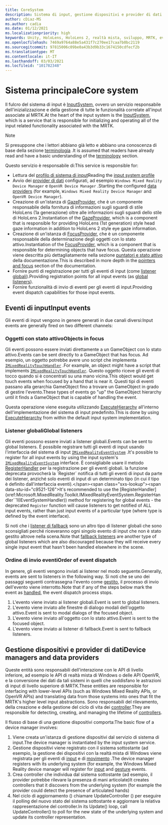 ```yaml
---
title: CoreSystem
description: Sistema di input, gestione dispositivi e provider di dati in MRTK
author: cDiaz-MS
ms.author: cadia
ms.date: 01/12/2021
ms.localizationpriority: high
keywords: Unity, HoloLens, HoloLens 2, realtà mista, sviluppo, MRTK, eventi
ms.openlocfilehash: 7469a9764a88e5a431f7c270ee17caa7b0bc2119
ms.sourcegitcommit: 97815006c09be0a43b3d9b33c1674150cdfecf2b
ms.translationtype: MT
ms.contentlocale: it-IT
ms.lasthandoff: 03/03/2021
ms.locfileid: "101782348"
---
```

# <a name="core-system"></a><span data-ttu-id="c9521-104">Sistema principale</span><span class="sxs-lookup"><span data-stu-id="c9521-104">Core system</span></span>

<span data-ttu-id="c9521-105">Il fulcro del sistema di input è [InputSystem](../features/input/overview.md), ovvero un servizio responsabile dell'inizializzazione e della gestione di tutte le funzionalità correlate all'input associate al MRTK.</span><span class="sxs-lookup"><span data-stu-id="c9521-105">At the heart of the input system is the [InputSystem](../features/input/overview.md), which is a service that is responsible for initializing and operating all of the input related functionality associated with the MRTK.</span></span>

> [!NOTE]
> <span data-ttu-id="c9521-106">Si presuppone che i lettori abbiano già letto e abbiano una conoscenza di base della sezione [terminologia](terminology.md) .</span><span class="sxs-lookup"><span data-stu-id="c9521-106">It is assumed that readers have already read and have a basic understanding of the [terminology](terminology.md) section.</span></span>

<span data-ttu-id="c9521-107">Questo servizio è responsabile di:</span><span class="sxs-lookup"><span data-stu-id="c9521-107">This service is responsible for:</span></span>

- <span data-ttu-id="c9521-108">Lettura del [profilo di sistema di input](../configuration/mixed-reality-configuration-guide.md#input-system-settings)</span><span class="sxs-lookup"><span data-stu-id="c9521-108">Reading the [input system profile](../configuration/mixed-reality-configuration-guide.md#input-system-settings)</span></span>
- <span data-ttu-id="c9521-109">Avvio dei [provider di dati](../features/input/input-providers.md) configurati, ad esempio `Windows Mixed Reality Device Manager` e `OpenVR Device Manager` .</span><span class="sxs-lookup"><span data-stu-id="c9521-109">Starting the configured [data providers](../features/input/input-providers.md) (for example, `Windows Mixed Reality Device Manager` and `OpenVR Device Manager`).</span></span>
- <span data-ttu-id="c9521-110">Creazione di un'istanza di [GazeProvider](xref:Microsoft.MixedReality.Toolkit.Input.IMixedRealityGazeProvider), che è un componente responsabile della fornitura di informazioni sugli sguardi di stile HoloLens (1a generazione) oltre alle informazioni sugli sguardi dello stile di HoloLens 2.</span><span class="sxs-lookup"><span data-stu-id="c9521-110">Instantiation of the [GazeProvider](xref:Microsoft.MixedReality.Toolkit.Input.IMixedRealityGazeProvider), which is a component that is responsible for providing HoloLens (1st generation) style head gaze information in addition to HoloLens 2 style eye gaze information.</span></span>
- <span data-ttu-id="c9521-111">Creazione di un'istanza di [FocusProvider](xref:Microsoft.MixedReality.Toolkit.Input.IMixedRealityFocusProvider), che è un componente responsabile della determinazione degli oggetti con lo stato attivo.</span><span class="sxs-lookup"><span data-stu-id="c9521-111">Instantiation of the [FocusProvider](xref:Microsoft.MixedReality.Toolkit.Input.IMixedRealityFocusProvider), which is a component that is responsible for determining objects that have focus.</span></span> <span data-ttu-id="c9521-112">Questa operazione viene descritta più dettagliatamente nella sezione [puntatori e stato attivo](controllers-pointers-and-focus.md#pointers-and-focus) della documentazione.</span><span class="sxs-lookup"><span data-stu-id="c9521-112">This is described in more depth in the [pointers and focus](controllers-pointers-and-focus.md#pointers-and-focus) section of the documentation.</span></span>
- <span data-ttu-id="c9521-113">Fornire punti di registrazione per tutti gli eventi di input (come [listener globali](#global-listeners)).</span><span class="sxs-lookup"><span data-stu-id="c9521-113">Providing registration points for all input events (as [global listeners](#global-listeners)).</span></span>
- <span data-ttu-id="c9521-114">Fornire funzionalità di invio di eventi per gli eventi di input.</span><span class="sxs-lookup"><span data-stu-id="c9521-114">Providing event dispatch capabilities for those input events.</span></span>

## <a name="input-events"></a><span data-ttu-id="c9521-115">Eventi di input</span><span class="sxs-lookup"><span data-stu-id="c9521-115">Input events</span></span>

<span data-ttu-id="c9521-116">Gli eventi di input vengono in genere generati in due canali diversi:</span><span class="sxs-lookup"><span data-stu-id="c9521-116">Input events are generally fired on two different channels:</span></span>

### <a name="objects-in-focus"></a><span data-ttu-id="c9521-117">Oggetti con stato attivo</span><span class="sxs-lookup"><span data-stu-id="c9521-117">Objects in focus</span></span>

<span data-ttu-id="c9521-118">Gli eventi possono essere inviati direttamente a un GameObject con lo stato attivo.</span><span class="sxs-lookup"><span data-stu-id="c9521-118">Events can be sent directly to a GameObject that has focus.</span></span> <span data-ttu-id="c9521-119">Ad esempio, un oggetto potrebbe avere uno script che implementa [`IMixedRealityTouchHandler`](xref:Microsoft.MixedReality.Toolkit.Input.IMixedRealityTouchHandler) .</span><span class="sxs-lookup"><span data-stu-id="c9521-119">For example, an object might have a script that implements [`IMixedRealityTouchHandler`](xref:Microsoft.MixedReality.Toolkit.Input.IMixedRealityTouchHandler).</span></span>
<span data-ttu-id="c9521-120">Questo oggetto riceve gli eventi di tocco quando si è concentrati su una mano vicina.</span><span class="sxs-lookup"><span data-stu-id="c9521-120">This object would get touch events when focused by a hand that is near it.</span></span> <span data-ttu-id="c9521-121">Questi tipi di eventi passano alla gerarchia GameObject fino a trovare un GameObject in grado di gestire l'evento.</span><span class="sxs-lookup"><span data-stu-id="c9521-121">These types of events go "up" the GameObject hierarchy until it finds a GameObject that is capable of handling the event.</span></span>

<span data-ttu-id="c9521-122">Questa operazione viene eseguita utilizzando [ExecuteHierarchy](https://docs.unity3d.com/ScriptReference/EventSystems.ExecuteEvents.ExecuteHierarchy.html) all'interno dell'implementazione del sistema di input predefinito.</span><span class="sxs-lookup"><span data-stu-id="c9521-122">This is done by using [ExecuteHierarchy](https://docs.unity3d.com/ScriptReference/EventSystems.ExecuteEvents.ExecuteHierarchy.html) from within the default input system implementation.</span></span>

### <a name="global-listeners"></a><span data-ttu-id="c9521-123">Listener globali</span><span class="sxs-lookup"><span data-stu-id="c9521-123">Global listeners</span></span>

<span data-ttu-id="c9521-124">Gli eventi possono essere inviati a listener globali.</span><span class="sxs-lookup"><span data-stu-id="c9521-124">Events can be sent to global listeners.</span></span> <span data-ttu-id="c9521-125">È possibile registrare tutti gli eventi di input usando l'interfaccia del sistema di input [`IMixedRealityEventSystem`](xref:Microsoft.MixedReality.Toolkit.IMixedRealityEventSystem) .</span><span class="sxs-lookup"><span data-stu-id="c9521-125">It's possible to register for all input events by using the input system's [`IMixedRealityEventSystem`](xref:Microsoft.MixedReality.Toolkit.IMixedRealityEventSystem) interface.</span></span> <span data-ttu-id="c9521-126">È consigliabile usare il metodo [RegisterHandler](xref:Microsoft.MixedReality.Toolkit.IMixedRealityEventSystem.RegisterHandler``1(IEventSystemHandler)) per la registrazione per gli eventi globali. la funzione deprecata provocherà la `Register` notifica di tutti gli eventi di input da parte dei listener, anziché solo eventi di input di un determinato tipo (in cui il tipo è definito dall'interfaccia eventi).</span><span class="sxs-lookup"><span data-stu-id="c9521-126">It's recommended to use the [RegisterHandler](xref:Microsoft.MixedReality.Toolkit.IMixedRealityEventSystem.RegisterHandler``1(IEventSystemHandler)) method for registering for global events - the deprecated `Register` function will cause listeners to get notified of ALL input events, rather than just input events of a particular type (where type is defined by the event interface).</span></span>

<span data-ttu-id="c9521-127">Si noti che i [listener di fallback](xref:Microsoft.MixedReality.Toolkit.Input.MixedRealityInputSystem.PushFallbackInputHandler(GameObject)) sono un altro tipo di listener globali che sono sconsigliati perché riceveranno ogni singolo evento di input che non è stato gestito altrove nella scena.</span><span class="sxs-lookup"><span data-stu-id="c9521-127">Note that [fallback listeners](xref:Microsoft.MixedReality.Toolkit.Input.MixedRealityInputSystem.PushFallbackInputHandler(GameObject)) are another type of global listeners which are also discouraged because they will receive every single input event that hasn't been handled elsewhere in the scene.</span></span>

### <a name="order-of-event-dispatch"></a><span data-ttu-id="c9521-128">Ordine di invio eventi</span><span class="sxs-lookup"><span data-stu-id="c9521-128">Order of event dispatch</span></span>

<span data-ttu-id="c9521-129">In genere, gli eventi vengono inviati ai listener nel modo seguente.</span><span class="sxs-lookup"><span data-stu-id="c9521-129">Generally, events are sent to listeners in the following way.</span></span> <span data-ttu-id="c9521-130">Si noti che se uno dei passaggi seguenti contrassegna l'evento come [gestito](https://docs.unity3d.com/ScriptReference/EventSystems.AbstractEventData-used.html), il processo di invio dell'evento viene interrotto.</span><span class="sxs-lookup"><span data-stu-id="c9521-130">Note that if any of the steps below mark the event as [handled](https://docs.unity3d.com/ScriptReference/EventSystems.AbstractEventData-used.html), the event dispatch process stops.</span></span>

1. <span data-ttu-id="c9521-131">L'evento viene inviato ai listener globali.</span><span class="sxs-lookup"><span data-stu-id="c9521-131">Event is sent to global listeners.</span></span>
2. <span data-ttu-id="c9521-132">L'evento viene inviato alle finestre di dialogo modali dell'oggetto attivo.</span><span class="sxs-lookup"><span data-stu-id="c9521-132">Event is sent to modal dialogs of the focused object.</span></span>
3. <span data-ttu-id="c9521-133">L'evento viene inviato all'oggetto con lo stato attivo.</span><span class="sxs-lookup"><span data-stu-id="c9521-133">Event is sent to the focused object.</span></span>
4. <span data-ttu-id="c9521-134">L'evento viene inviato ai listener di fallback.</span><span class="sxs-lookup"><span data-stu-id="c9521-134">Event is sent to fallback listeners.</span></span>

## <a name="device-managers-and-data-providers"></a><span data-ttu-id="c9521-135">Gestione dispositivi e provider di dati</span><span class="sxs-lookup"><span data-stu-id="c9521-135">Device managers and data providers</span></span>

<span data-ttu-id="c9521-136">Queste entità sono responsabili dell'interazione con le API di livello inferiore, ad esempio le API di realtà mista di Windows o delle API OpenVR, e la conversione dei dati da tali sistemi in quelli che soddisfano le astrazioni di input di livello superiore di MRTK.</span><span class="sxs-lookup"><span data-stu-id="c9521-136">These entities are responsible for interfacing with lower-level APIs (such as Windows Mixed Reality APIs, or OpenVR APIs) and translating data from those systems into ones that fit the MRTK's higher level input abstractions.</span></span> <span data-ttu-id="c9521-137">Sono responsabili del rilevamento, della creazione e della gestione del ciclo di vita dei [controller](controllers-pointers-and-focus.md#controllers).</span><span class="sxs-lookup"><span data-stu-id="c9521-137">They are responsible for detecting, creating, and managing the lifetime of [controllers](controllers-pointers-and-focus.md#controllers).</span></span>

<span data-ttu-id="c9521-138">Il flusso di base di una gestione dispositivi comporta:</span><span class="sxs-lookup"><span data-stu-id="c9521-138">The basic flow of a device manager involves:</span></span>

1. <span data-ttu-id="c9521-139">Viene creata un'istanza di gestione dispositivi dal servizio di sistema di input.</span><span class="sxs-lookup"><span data-stu-id="c9521-139">The device manager is instantiated by the input system service.</span></span>
2. <span data-ttu-id="c9521-140">Gestione dispositivi viene registrato con il sistema sottostante (ad esempio, la gestione dei dispositivi con la realtà mista di Windows viene registrata per gli eventi di [input](../features/input/input-events.md) e di [movimento](../features/input/gestures.md#gesture-events) .</span><span class="sxs-lookup"><span data-stu-id="c9521-140">The device manager registers with its underlying system (for example, the Windows Mixed Reality device manager will register for [input](../features/input/input-events.md) and [gesture](../features/input/gestures.md#gesture-events) events.</span></span>
3. <span data-ttu-id="c9521-141">Crea controller che individua dal sistema sottostante (ad esempio, il provider potrebbe rilevare la presenza di mani articolate)</span><span class="sxs-lookup"><span data-stu-id="c9521-141">It creates controllers that it discovers from the underlying system (for example the provider could detect the presence of articulated hands)</span></span>
4. <span data-ttu-id="c9521-142">Nel ciclo di aggiornamento () chiamare UpdateController () per eseguire il polling del nuovo stato del sistema sottostante e aggiornare la relativa rappresentazione del controller.</span><span class="sxs-lookup"><span data-stu-id="c9521-142">In its Update() loop, call UpdateController() to poll for the new state of the underlying system and update its controller representation.</span></span>
